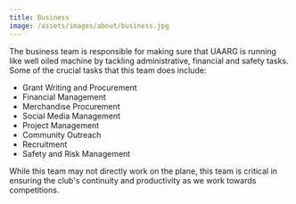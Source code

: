 ```yaml
---
title: Business
image: /assets/images/about/business.jpg
---
```


The business team is responsible for making sure that UAARG is running like 
well oiled machine by tackling administrative, financial and safety tasks.
Some of the crucial tasks that this team does include:

- Grant Writing and Procurement 
- Financial Management
- Merchandise Procurement
- Social Media Management
- Project Management
- Community Outreach
- Recruitment
- Safety and Risk Management

While this team may not directly work on the plane, this team is critical in 
ensuring the club's continuity and productivity as we work towards competitions.
